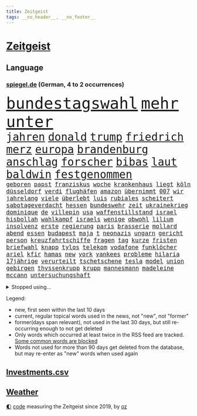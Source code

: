 ```yaml
---
title: Zeitgeist
tags: __no_header__, __no_footer__
---
```


# [Zeitgeist](https://oliz.io/zeitgeist/)

## Language

<h3><a href="https://www.spiegel.de" target="_blank">spiegel.de</a> (German, 4 to 2 occurrences)</h3>
<p style="font-family:monospace">
<span style="font-size:32pt"><a href="news_links.html#bundestagswahl" class="current">bundestagswahl</a></span>
<span style="font-size:32pt"><a href="news_links.html#mehr" class="current">mehr</a></span>
<span style="font-size:32pt"><a href="news_links.html#unter" class="current">unter</a></span>
<br>
<span style="font-size:22pt"><a href="news_links.html#jahren" class="current">jahren</a></span>
<span style="font-size:22pt"><a href="news_links.html#donald" class="current">donald</a></span>
<span style="font-size:22pt"><a href="news_links.html#trump" class="current">trump</a></span>
<span style="font-size:22pt"><a href="news_links.html#friedrich" class="current">friedrich</a></span>
<span style="font-size:22pt"><a href="news_links.html#merz" class="current">merz</a></span>
<span style="font-size:22pt"><a href="news_links.html#europa" class="current">europa</a></span>
<span style="font-size:22pt"><a href="news_links.html#brandenburg" class="current">brandenburg</a></span>
<span style="font-size:22pt"><a href="news_links.html#anschlag" class="current">anschlag</a></span>
<span style="font-size:22pt"><a href="news_links.html#forscher" class="current">forscher</a></span>
<span style="font-size:22pt"><a href="news_links.html#bibas" class="current">bibas</a></span>
<span style="font-size:22pt"><a href="news_links.html#laut" class="current">laut</a></span>
<span style="font-size:22pt"><a href="news_links.html#baldwin" class="current">baldwin</a></span>
<span style="font-size:22pt"><a href="news_links.html#festgenommen" class="current">festgenommen</a></span>
<br>
<span style="font-size:12pt"><a href="news_links.html#geboren" class="current">geboren</a></span>
<span style="font-size:12pt"><a href="news_links.html#papst" class="current">papst</a></span>
<span style="font-size:12pt"><a href="news_links.html#franziskus" class="current">franziskus</a></span>
<span style="font-size:12pt"><a href="news_links.html#woche" class="current">woche</a></span>
<span style="font-size:12pt"><a href="news_links.html#krankenhaus" class="current">krankenhaus</a></span>
<span style="font-size:12pt"><a href="news_links.html#liegt" class="current">liegt</a></span>
<span style="font-size:12pt"><a href="news_links.html#köln" class="current">köln</a></span>
<span style="font-size:12pt"><a href="news_links.html#düsseldorf" class="current">düsseldorf</a></span>
<span style="font-size:12pt"><a href="news_links.html#verdi" class="current">verdi</a></span>
<span style="font-size:12pt"><a href="news_links.html#flughäfen" class="current">flughäfen</a></span>
<span style="font-size:12pt"><a href="news_links.html#amazon" class="current">amazon</a></span>
<span style="font-size:12pt"><a href="news_links.html#übernimmt" class="current">übernimmt</a></span>
<span style="font-size:12pt"><a href="news_links.html#007" class="current">007</a></span>
<span style="font-size:12pt"><a href="news_links.html#wir" class="current">wir</a></span>
<span style="font-size:12pt"><a href="news_links.html#jahrelang" class="current">jahrelang</a></span>
<span style="font-size:12pt"><a href="news_links.html#viele" class="current">viele</a></span>
<span style="font-size:12pt"><a href="news_links.html#überlebt" class="current">überlebt</a></span>
<span style="font-size:12pt"><a href="news_links.html#luis" class="new">luis</a></span>
<span style="font-size:12pt"><a href="news_links.html#rubiales" class="new">rubiales</a></span>
<span style="font-size:12pt"><a href="news_links.html#scheitert" class="current">scheitert</a></span>
<span style="font-size:12pt"><a href="news_links.html#sabotageverdacht" class="new">sabotageverdacht</a></span>
<span style="font-size:12pt"><a href="news_links.html#hessen" class="current">hessen</a></span>
<span style="font-size:12pt"><a href="news_links.html#bundeswehr" class="current">bundeswehr</a></span>
<span style="font-size:12pt"><a href="news_links.html#zeit" class="current">zeit</a></span>
<span style="font-size:12pt"><a href="news_links.html#ukrainekrieg" class="current">ukrainekrieg</a></span>
<span style="font-size:12pt"><a href="news_links.html#dominique" class="current">dominique</a></span>
<span style="font-size:12pt"><a href="news_links.html#de" class="current">de</a></span>
<span style="font-size:12pt"><a href="news_links.html#villepin" class="new">villepin</a></span>
<span style="font-size:12pt"><a href="news_links.html#usa" class="current">usa</a></span>
<span style="font-size:12pt"><a href="news_links.html#waffenstillstand" class="current">waffenstillstand</a></span>
<span style="font-size:12pt"><a href="news_links.html#israel" class="current">israel</a></span>
<span style="font-size:12pt"><a href="news_links.html#hisbollah" class="current">hisbollah</a></span>
<span style="font-size:12pt"><a href="news_links.html#wahlkampf" class="current">wahlkampf</a></span>
<span style="font-size:12pt"><a href="news_links.html#israels" class="current">israels</a></span>
<span style="font-size:12pt"><a href="news_links.html#wenige" class="current">wenige</a></span>
<span style="font-size:12pt"><a href="news_links.html#obwohl" class="current">obwohl</a></span>
<span style="font-size:12pt"><a href="news_links.html#lilium" class="current">lilium</a></span>
<span style="font-size:12pt"><a href="news_links.html#insolvenz" class="current">insolvenz</a></span>
<span style="font-size:12pt"><a href="news_links.html#erste" class="current">erste</a></span>
<span style="font-size:12pt"><a href="news_links.html#regierung" class="current">regierung</a></span>
<span style="font-size:12pt"><a href="news_links.html#paris" class="current">paris</a></span>
<span style="font-size:12pt"><a href="news_links.html#brasserie" class="new">brasserie</a></span>
<span style="font-size:12pt"><a href="news_links.html#mollard" class="new">mollard</a></span>
<span style="font-size:12pt"><a href="news_links.html#abend" class="current">abend</a></span>
<span style="font-size:12pt"><a href="news_links.html#essen" class="current">essen</a></span>
<span style="font-size:12pt"><a href="news_links.html#budapest" class="current">budapest</a></span>
<span style="font-size:12pt"><a href="news_links.html#maja" class="new">maja</a></span>
<span style="font-size:12pt"><a href="news_links.html#t" class="current">t</a></span>
<span style="font-size:12pt"><a href="news_links.html#neonazis" class="current">neonazis</a></span>
<span style="font-size:12pt"><a href="news_links.html#ungarn" class="current">ungarn</a></span>
<span style="font-size:12pt"><a href="news_links.html#gericht" class="current">gericht</a></span>
<span style="font-size:12pt"><a href="news_links.html#person" class="current">person</a></span>
<span style="font-size:12pt"><a href="news_links.html#kreuzfahrtschiffe" class="new">kreuzfahrtschiffe</a></span>
<span style="font-size:12pt"><a href="news_links.html#fragen" class="current">fragen</a></span>
<span style="font-size:12pt"><a href="news_links.html#tag" class="current">tag</a></span>
<span style="font-size:12pt"><a href="news_links.html#kurze" class="current">kurze</a></span>
<span style="font-size:12pt"><a href="news_links.html#fristen" class="new">fristen</a></span>
<span style="font-size:12pt"><a href="news_links.html#briefwahl" class="current">briefwahl</a></span>
<span style="font-size:12pt"><a href="news_links.html#knapp" class="current">knapp</a></span>
<span style="font-size:12pt"><a href="news_links.html#tylos" class="new">tylos</a></span>
<span style="font-size:12pt"><a href="news_links.html#telekom" class="current">telekom</a></span>
<span style="font-size:12pt"><a href="news_links.html#vodafone" class="new">vodafone</a></span>
<span style="font-size:12pt"><a href="news_links.html#funklöcher" class="new">funklöcher</a></span>
<span style="font-size:12pt"><a href="news_links.html#ariel" class="new">ariel</a></span>
<span style="font-size:12pt"><a href="news_links.html#kfir" class="current">kfir</a></span>
<span style="font-size:12pt"><a href="news_links.html#hamas" class="current">hamas</a></span>
<span style="font-size:12pt"><a href="news_links.html#new" class="current">new</a></span>
<span style="font-size:12pt"><a href="news_links.html#york" class="current">york</a></span>
<span style="font-size:12pt"><a href="news_links.html#yankees" class="new">yankees</a></span>
<span style="font-size:12pt"><a href="news_links.html#probleme" class="current">probleme</a></span>
<span style="font-size:12pt"><a href="news_links.html#hilaria" class="new">hilaria</a></span>
<span style="font-size:12pt"><a href="news_links.html#17jährige" class="current">17jährige</a></span>
<span style="font-size:12pt"><a href="news_links.html#verurteilt" class="current">verurteilt</a></span>
<span style="font-size:12pt"><a href="news_links.html#tschetschene" class="new">tschetschene</a></span>
<span style="font-size:12pt"><a href="news_links.html#tesla" class="current">tesla</a></span>
<span style="font-size:12pt"><a href="news_links.html#model" class="current">model</a></span>
<span style="font-size:12pt"><a href="news_links.html#union" class="current">union</a></span>
<span style="font-size:12pt"><a href="news_links.html#gebirgen" class="new">gebirgen</a></span>
<span style="font-size:12pt"><a href="news_links.html#thyssenkrupp" class="current">thyssenkrupp</a></span>
<span style="font-size:12pt"><a href="news_links.html#krupp" class="current">krupp</a></span>
<span style="font-size:12pt"><a href="news_links.html#mannesmann" class="new">mannesmann</a></span>
<span style="font-size:12pt"><a href="news_links.html#madeleine" class="new">madeleine</a></span>
<span style="font-size:12pt"><a href="news_links.html#mccann" class="new">mccann</a></span>
<span style="font-size:12pt"><a href="news_links.html#untersuchungshaft" class="current">untersuchungshaft</a></span>
</p>
<details>
<summary>Stopped using...</summary>
<p class="former" style="font-size:12pt">
100000(1583) bisherige(1582) energien(1582) volker(1582) 22(1581) liefert(1581) mordes(1581) wichtigste(1581) christoph(1580) gestartet(1580) egal(1579) gemeldet(1579) maßnahme(1579) 26(1578) aufnahmen(1578) bidens(1578) flugzeuge(1578) hotel(1578) illegalen(1578) strafen(1578) verschiedene(1578) xi(1578) englische(1577) entgegen(1577) ermöglichen(1577) gereist(1577) meldete(1577) nachruf(1577) nahmen(1577) software(1577) elfmeter(1576) erfahrungen(1576) fahrt(1576) obama(1576) opposition(1576) polizeieinsatz(1576) verstorbenen(1576) vorwurf(1576) wolle(1576) 400(1575) bundesamt(1575) entschädigung(1575) erinnerungen(1575) kamera(1575) niederländische(1575) sicherheitsbehörden(1575) theater(1575) tobt(1575) zeugen(1575) 2022(1574) anwälte(1574) beschimpft(1574) geholt(1574) george(1574) vermeiden(1574) versuchte(1574) ausschreitungen(1573) babys(1573) blieben(1573) erdoğan(1573) forderte(1573) san(1573) beginnen(1572) beweisen(1572) innenministerium(1572) kritische(1572) plädiert(1572) allianz(1571) armut(1571) langer(1571) bull(1570) drastisch(1570) verdienen(1570) nutzte(1569) aufgehoben(1568) besuchen(1568) absage(1567) ausbau(1567) geschossen(1567) heil(1567) büro(1566) hölle(1566) schnellen(1566) spaß(1564) fit(1563) senkt(1563) kommende(1562) auflagen(1561) brite(1561) eklat(1561) olympische(1561) spanische(1561) überholt(1558) empfängt(1557) einschätzung(1556) kooperation(1556) landete(1555) steffen(1555) überschwemmungen(1554) königin(1553) kontakt(1547) iranischen(1546) retter(1546) istanbul(1545) geblieben(1537) überfall(1532) überfordert(1530) ungewöhnlichen(1521) rakete(1520) rache(1519) sammeln(1519) ausweg(1500) wetterdienst(1489) öffnet(1463) expräsidenten(1454) belästigung(1450) zusammenbruch(1438) carlos(1437) gebeten(1398) mitverantwortlich(1396) durchbruch(1355) jahresende(1337) kuriose(1278) erfolgreichste(1276) king(1251) schlafen(1246) ausgeben(1184) russisches(1182) tradition(1165) seltene(1157) innenministerin(1151) brennt(1150) öffentlichrechtlichen(1147) geheimdienst(1146) aufgestellt(1129) verschwinden(1123) schwieriger(1113) geschenk(1104) helikopter(1102) ergeben(1101) einheit(1098) positiven(1087) jennifer(1069) gelöst(1068) lücken(1066) nebenbei(1059) eingetroffen(1055) rezession(1051) spart(1041) jack(1012) dahin(1004) prominenten(994) titelverteidiger(982) irans(972) sexuell(968) grün(957) schließlich(957) 16jähriger(943) einladung(908) vizekanzler(903) 05(899) träumt(892) tagelang(889) spionage(886) kommunikation(883) gerechtfertigt(878) kollege(860) versehen(852) ignoriert(842) schwarzer(837) beantragen(819) ulm(816) ig(812) metall(812) einstige(804) kommentiert(796) 47(794) steigern(793) strafanzeige(791) reisende(790) gelegenheit(782) gekündigt(781) opfers(778) kieler(771) solcher(758) springen(753) emotionale(752) alcaraz(745) leon(738) startups(734) filmen(729) georgien(726) zuckerberg(719) zogen(700) älteren(691) sommerspielen(676) arten(668) glas(668) zeuge(666) zurückgetreten(662) fisch(653) urlauber(652) trikot(648) erforscht(645) berühmtesten(636) überfahren(636) diebstahl(634) seltsame(633) ereignis(628) sandra(611) lukas(604) qualität(604) drastische(602) verriet(594) vertreten(593) abends(590) quellen(586) preiserhöhung(584) warnungen(582) mutmaßliches(573) diskriminierung(568) aufgrund(562) forschern(560) froh(556) wegovy(556) vergangene(552) albtraum(546) seltener(542) ausnahmezustand(540) sprachen(532) us(530) jubeln(521) technisch(519) spdgeneralsekretär(510) attentäter(503) boeing(503) ausbruch(497) oppositionspolitiker(495) harsche(494) eröffnung(491) gravierenden(484) veröffentlichung(482) taucht(481) tennisspieler(476) wilde(476) unterscheidet(472) kilometern(468) mancherorts(464) wild(459) mohammad(455) flensburg(454) positioniert(454) kulturszene(447) usschauspieler(445) geiselnahme(444) verschaffen(435) gesichter(425) verspätung(420) vereidigt(419) beleidigungen(415) heimischen(410) giftige(404) stürmt(404) anzugreifen(401) zurückgewiesen(401) luxemburg(398) toni(394) erziehung(392) spekulationen(392) brandenburgischen(391) rammte(391) ruiniert(390) hollywoods(388) raumfahrt(388) seoul(387) emobilität(385) rüsten(384) mittleren(372) dreharbeiten(369) zweieinhalb(366) macher(362) bunte(359) sophie(359) asien(357) gesichtet(356) karriereende(355) stützt(355) zerlegt(352) weichen(351) fertig(348) riesiger(344) klette(341) 58(340) bewerben(340) bedankt(338) seltsamen(338) auslöser(337) oberpfalz(336) betrunken(335) legten(335) tvshow(334) mitspieler(333) sophia(331) höchstwert(329) major(329) fing(328) philosophie(328) verurteilter(326) kaputt(325) bundesland(324) halbzeit(324) bundesstaaten(322) singapur(320) abgrund(316) fastfoodkette(315) lieder(315) verdächtig(314) km/h(313) geschoben(310) rügen(309) zusätzlichen(309) anwesen(303) ernannt(303) tennisspielerin(302) boykottieren(301) escooter(301) objekt(301) verschleppten(301) louis(299) schlimmsten(299) billionen(298) potenzial(297) bürgerkrieg(295) denkbar(295) lachgas(295) toren(294) hunderttausenden(292) ostküste(291) sparkurs(291) steine(291) ernstfall(290) häufen(287) rechnung(287) römische(287) wahlkampfauftritt(286) ausfall(284) christopher(283) unterschätzen(283) aufhebung(282) chrupalla(280) europäischer(279) besuchte(278) attackierte(277) nadal(277) rafael(277) ungewollt(277) stephen(276) attentats(275) ausgebremst(271) anlegen(270) bande(270) asche(267) kugeln(266) spielerinnen(261) buhlt(260) rutschen(260) einsätze(259) mitstreiter(258) gewusst(257) stiegen(256) grünenvorsitzende(255) gefährliches(253) genauen(253) kulturschaffende(250) mächtig(250) umständen(250) vorgeschichte(250) hilton(249) jubel(247) kreisen(246) wählte(246) zelebriert(246) ältesten(246) grand(245) kryptowährungen(244) matthew(244) beschweren(242) türkischer(242) esken(240) kurse(239) potenziell(239) stationen(239) feuerwerkskörper(238) blitzeinschlag(237) kürt(236) laufbahn(236) sonja(236) kreative(235) sätzen(234) fassung(233) polizeigewalt(233) komplex(232) love(231) hartnäckig(228) löwen(228) reichste(228) 28jähriger(226) bitcoin(226) kurioser(226) donau(225) bleibe(223) vorsichtig(223) weltraum(223) diesel(222) sprengung(222) strategien(222) autounfall(221) umgesetzt(220) winslet(219) hollywoodstars(218) gewaltvorwürfen(215) ausgewertet(214) attestiert(212) mcdonald's(212) gefilmt(211) music(210) externe(209) militärexperte(209) mittelschicht(209) jong(208) miriam(208) lebe(207) rico(207) saskia(206) untergrund(206) erkrankungen(205) zweijähriger(205) präsidentschaft(204) ran(203) inlandsgeheimdienst(202) zerstörten(202) siebte(200) trauma(198) waggon(198) ausgeschieden(196) pennsylvania(196) kriselnde(195) fritz(194) gewütet(194) muhammad(193) drehen(191) bundesnetzagentur(188) sprengstoff(188) stechen(187) wettert(187) konkret(186) radio(186) absolviert(185) 36jährige(184) momentan(184) redete(183) schau(182) pitzke(181) weiblichen(180) befeuert(178) datum(178) geheimen(178) geknackt(177) wissenschaftlich(177) dhl(176) mittag(176) rückschläge(176) schadstoffe(176) trübt(176) decken(175) geheimdienste(174) unterirdische(174) kalifornischen(172) nordkoreanischen(172) ehrlich(171) erfunden(171) zeitreise(171) maduro(170) preisgeld(170) nicolás(169) venezuelas(169) karlsruher(168) ozempic(168) gianni(165) grausiger(165) infantino(165) begleiter(164) ohrfeige(164) tvrechte(164) danny(163) nämlich(163) khan(162) straflager(162) weiterarbeiten(162) 82(161) hob(161) konkretisiert(161) schlimmeres(161) 48jährige(160) drohender(160) kapitol(160) abschuss(159) ahmad(159) kapital(159) nick(156) plante(156) sahen(156) state(156) fotograf(155) geschaffen(155) stromversorgung(154) ungewissen(154) organisierte(153) polizeikräfte(153) südlibanon(153) harren(152) hassnachrichten(152) müde(152) aken(151) osaka(151) gesetzes(150) bekämpft(149) dürren(148) speziellen(148) bezwingt(147) ratlos(147) versteckte(146) öltanker(146) inneren(145) lehramt(145) mine(145) verlängerte(145) with(145) ausprobieren(144) hochverrats(144) wolfsburger(144) reiner(143) verrückte(143) prominenter(142) telegram(142) eingestuft(141) fahrlässiger(141) festgehalten(141) fremder(141) aleksandar(140) bernhard(139) hofiert(139) sonderermittler(139) tausendmal(139) raumfahrtunternehmen(138) zeitung(138) überstand(138) einkaufen(137) flüchtlingspolitik(137) kaufprämie(137) brantner(136) caren(136) größtem(135) meinungsbeitrag(134) wirtschaftlichen(134) auslaufen(133) gisèle(133) liebesbrief(133) barnier(131) biathlon(131) schlüssel(131) böden(130) erschütternde(130) oligarchen(130) echtes(129) pelicot(128) räumte(128) altersgruppe(127) doppelpack(127) begrüßt(126) fotografin(126) goretzka(126) interessant(126) podest(126) rollstuhlfahrer(126) saisonsieg(126) studiert(126) verteidigungsausgaben(126) denke(125) weh(125) kräften(124) spiegelt(124) 182(122) geladen(122) rasante(122) libanesische(121) überwachungskamera(121) bundesebene(120) dateien(120) ruinen(120) südlich(120) exemplar(119) intervention(119) roger(119) springer(119) bereist(118) edward(118) reichten(118) strände(117) hetzer(116) söders(116) warriors(116) cdukandidat(115) grünenchefin(115) umdenken(115) debattieren(114) fokussieren(114) nikolas(114) stellungen(114) tatjana(114) vorsorglich(114) we(114) entdeckten(113) prognostiziert(113) dimensionen(111) houston(111) laute(111) straßburg(111) weltuntergang(111) wucht(111) amtsantritt(110) konten(110) mcdonald’s(110) aggressiver(109) bindung(109) klassenzimmer(109) knochen(109) paderborn(108) kurskorrektur(107) restaurantbesuch(107) traditionellen(107) waffenarsenal(107) vereint(106) aussuchen(105) korruptionsvorwürfen(105) verhinderten(105) apps(104) beschränken(104) branchenverband(104) flügel(104) miersch(104) elektroschrott(103) erkennbar(103) erneuerbaren(103) krankmeldung(102) pfalz(102) sprüchen(102) alleinerziehende(101) gelockt(101) costner(100) krassen(100) meteorologen(100) naiv(100) qualifiziert(100) ausgezahlt(99) aussetzung(99) costar(99) mussolini(99) schulsystem(99) versicherungen(99) miosga(98) ausziehen(97) energieagentur(97) kochbuch(97) arztes(96) bürgern(96) mehrkosten(96) künftiger(95) schröpfen(95) 22jähriger(94) podolski(94) überholen(94) gesänge(93) islamischer(93) jinping(93) lys(93) unfällen(93) wunschzettel(93) fsv(92) joseph(92) succession(92) amorim(91) beer(91) demonstrativ(91) deportieren(91) gras(91) schnellsten(91) ausstellung(90) millionenbetrag(90) singles(90) veranlasste(90) angehört(89) dreesen(89) festnahm(89) hochschule(89) ikone(89) prowestlichen(89) umgebracht(89) kopfüber(88) wirtschaftsgipfel(88) wohnungstür(88) flusskrebse(87) gastes(87) schienen(87) skistar(87) staatsverschuldung(87) unterschiedlichen(87) vermieter(87) ganges(86) machtlos(86) mitzumischen(86) pyrotechnik(86) ruhen(86) schauspielstar(86) unglaublichen(86) 137(85) alkoholmissbrauch(85) buschfeuer(85) einreiseregeln(85) entschlossen(85) filmstar(85) heimatbesuch(85) ausländischer(84) bush(84) grätscht(84) nägele(84) schönen(84) teppich(84) bizarr(83) furcht(83) matrix(83) orleans(83) schräge(83) soccer(83) terrorverdächtiger(83) wundern(83) zerschlagen(83) dienste(82) justizministerium(82) leibwächter(82) nahtlos(82) proiranischen(82) rallye(82) sánchez(82) ungebremst(82) hantierte(81) sauberer(81) schulsport(81) überrollte(81) anschaffung(80) cox(80) formuliert(80) kameraden(80) macrons(80) schlauer(80) schmuck(80) lebensunterhalt(79) polizeieinsätze(79) schweinefleisch(79) alfred(78) barfuß(78) kürzen(78) liz(78) packen(78) spielplan(78) töne(78) wirtschaftsfragen(78) wunderbar(78) endspurt(77) funde(77) mangelhafte(77) puerto(77) renaissance(77) steinwurf(77) weiterkommen(77) eklatante(76) satt(76) schusswaffe(76) uskongress(76) facebookmutterkonzern(75) ferne(75) gaël(75) hegen(75) regierungsparteien(75) sportuhren(75) süße(75) abschiedsrede(74) cornelia(74) eystudie(74) fallschirmspringer(74) festung(74) illegales(74) mahnende(74) rüstung(74) schotte(73) veranstaltungsort(73) erstaunlicher(72) exaußenminister(72) feder(72) elternhaus(71) kilometerhoch(71) museen(71) nahid(71) pompeji(71) raste(71) relativiert(71) silvesternacht(71) taghavi(71) verurteilen(71) weisheit(71) annektieren(70) krankheiten(70) kulisse(70) repräsentantenhaus(70) tarifbeschäftigten(70) tatwerkzeug(70) usrepräsentantenhaus(70) zielscheibe(70) amtierende(69) gasindustrie(69) klarheit(69) preissteigerung(69) 57(68) alive(68) boxlegende(68) explorer(68) helga(68) sexiest(68) voranbringen(68) abholung(67) fire(67) gerangel(67) heller(67) report(67) wal(67) 27jährigen(66) arbeitsgericht(66) geklagt(66) genie(66) stärkung(66) tropfen(66) exrafterroristin(65) luftalarm(65) trio(65) afdparteitag(64) bundesverfassungsgerichts(64) oscarverleihung(64) verzögerungen(64) ausstattung(63) benedikt(63) ehrlichen(63) erosion(63) früherkennung(63) geheimnisvollen(63) indikator(63) prozentpunkte(63) reedereien(63) spiegelbildungsnewsletter(63) unterdrückte(63) zusammenstöße(63) chipkonzern(62) halsschmerzen(62) intendantin(62) nordische(62) raketenangriffe(62) serienvergewaltiger(62) fasziniert(61) krankheitserreger(61) kühler(61) mcconaughey(61) sammelte(61) direktmandate(60) ernannter(60) gesundheitsministerin(60) global(60) lenkrad(60) tyson(60) universums(60) bergleute(59) grohs(59) konkurrentinnen(59) schwarzgelbe(59) stilfontein(59) tumor(59) verschießt(59) wecken(59) zurückhaltender(59) ausgelesen(58) box(58) einstecken(58) elektrosuv(58) gelockert(58) liter(58) baumgart(57) jungunternehmen(57) maul(57) meterhohe(57) ruben(57) weihnachtsmarkt(57) alkoholsucht(56) einserabitur(56) floskel(56) glatteis(56) konklave(56) krawietz(56) nordstreampipelines(56) angebunden(55) begreifen(55) conor(55) geige(55) geleakt(55) kommunizieren(55) mcgregor(55) recherche(55) schraubt(55) stuhl(55) veränderten(55) 40000(54) daheim(54) genügend(54) machthabern(54) testflug(54) twitch(54) winterwetter(54) inseln(53) metachef(53) pipelines(53) ratschläge(53) schacht(53) falschaussage(52) hedgefondsmanager(52) heiligen(52) hindern(52) lok(52) runder(52) schier(52) sicherheitsprobleme(52) soziologin(52) spiekeroog(52) anhören(51) dickicht(51) disstrack(51) einmalig(51) entfacht(51) like(51) maroden(51) nüchtern(51) rockband(51) schrift(51) universal(51) weigern(51) boomen(50) geiger(50) handyverbote(50) neureuther(50) passenden(50) remigration(50) sparer(50) sportstars(50) vinzenz(50) zwischenfällen(50) ärztliche(50) abwerfen(49) beleben(49) ergattern(49) geheimdienstchef(49) limousine(49) rausholen(49) tommy(49) verschleiß(49) 2034(48) furor(48) georgischen(48) großbank(48) kreuzbandriss(48) philologenverband(48) zabrze(48) basteln(47) beruflichem(47) bewusstlos(47) fahrradfahrer(47) handel(47) hofften(47) insider(47) kollidierte(47) megastadt(47) mordkommission(47) rückkehrer(47) schädlicher(47) sukyeol(47) symptomen(47) yoon(47) alphamännchen(46) anschuldigung(46) ausrufung(46) cecilia(46) lippen(46) salzburger(46) wortlaut(46) abgesichert(45) amrum(45) coburg(45) föhr(45) heiligabend(45) marsalek(45) mikrobiologe(45) norweger(45) silvester(45) snapchat(45) stoppten(45) brugger(44) favorisiert(44) oppositionspartei(44) syrern(44) ufern(44) verschont(44) windenergie(44) wirtschaftsministerium(44) zurückerobert(44) christ(43) genötigt(43) jahrgänge(43) pensionär(43) wahlkampfstrategie(43) amazongründer(42) drängte(42) dunkelsten(42) durchgang(42) kriegsrechts(42) zeremonie(42) autokonzerne(41) dauerzustand(41) palast(41) willkürlich(41) dämlich(40) frauenumkleide(40) gittens(40) herzogin(40) kylie(40) rebell(40) timing(40) amnesty(39) fußballweltmeisterschaft(39) lockte(39) rücknahme(39) ökostrom(39) ölpreis(39) demütigung(38) eingefädelt(38) flüchtlingskrise(38) footballstar(38) füllen(38) kelce(38) reiste(38) stollen(38) bauern(37) faz(37) grünenabgeordneter(37) spionageverdacht(37) sterbenden(37) übergangsregierung(37) aussagt(36) bildschirme(36) exfdpminister(36) law(36) lieferung(36) premierministers(36) präsent(36) skrupellose(36) verstörende(36) weihnachtsbaum(36) überstehen(36) bulgarien(35) feuern(35) hot(35) solch(35) unterschlupf(35) gase(34) innovationen(34) aufzuhören(33) foul(33) friends(33) kudrow(33) tankern(33) vergiftet(33) vorsorge(33) überbietet(33) 55jährige(32) aufnimmt(32) chemiewaffen(32) erstmal(32) freeland(32) hopkins(32) hybriden(32) damaliger(31) doppelleben(31) gewährt(31) importiert(31) lunch(31) superreiche(31) verbrannt(31) abzocke(30) gestreamt(30) haseloff(30) unbekanntem(30) angelaufen(29) atomausstieg(29) gegenspieler(29) gruß(29) ostdeutschen(29) schreckmoment(29) best(28) modularen(28) darlehen(27) demenz(27) hochtouren(27) markle(27) parteispendentracker(27) unfalltod(27) ölexporte(27) beliebtes(26) oligarchie(26) volks(26) archiv(25) eingesammelt(25) partys(25) seelsorge(25) vorreiter(25) abgebrannt(24) australier(24) grüßt(24) magdeburger(24) reuters(24) rührende(24) sessellift(24) supercup(24) abgeschirmt(23) bo(23) charme(23) islamist(23) kopfschütteln(23) rechtsextremistisch(23) woanders(23) 33000(22) baustellen(22) dreierkoalition(22) fury(22) komfort(22) machenschaften(22) spritpreise(22) anführen(21) beerdigungen(21) laura(21) wintersturm(21) einzuhegen(20) heart(20) persönlichkeiten(20) systematische(20) talente(20) verbannen(20) abgesetzten(19) călin(19) dicke(19) ernte(19) eröffnungsfeier(19) georgescu(19) klassen(19) neujahrsbotschaft(19) rumänischen(19) schlesinger(19) selbstversuch(19) sicherheitsvorkehrungen(19) versetzt(19) wütende(19) zigarette(19) beschimpfungen(18) durchsuchten(18) tanker(18) 6000(17) entsprechender(17) objekten(17) schauspielstars(17) umlaufbahn(17) unterwasserkabel(17) durchwachsen(16) hilary(16) kultstatus(16) sala(16) usmilitärs(16) vorstandsmitglieder(16) abbruch(15) dominierten(15) gesunden(15) schachsuperstar(15) schlichtungsstelle(15) tankers(15) verhaftung(15) zeige(15) böllerverbot(14) fehlgeburt(14) gegnerin(14) gekostet(14) veröffentlichten(14) introvertierte(13) melbourne(13) missionen(13) verdiene(13) vereinzelt(13) vietnam(13) engagiert(12) erfreuliche(12) faktenchecks(12) feiermeile(12) frontmann(12) giftig(12) großspenden(12) hassrede(12) hotspots(12) institutionalisierte(12) promille(12) zurückgelassene(12) 500kilometallring(11) buchstaben(11) gesunde(11) harmonisch(11) umtausch(11) unverletzt(11)
</p>
</details>
<p>Legend:
<ul>
<li><span class="new">new</span>, first seen within the last 10 days</li>
<li><span class="current">current</span>, regular topical words used in the news, not "new", not "former"</li>
<li><span class="former">former(days span relevant)</span>, not used in the last 30 days, but still re-occurring enough to not get deleted</li>
<li>Only words which occurred at least twice in the RSS feed are tracked. <a href="language/filters.py">Some common words are blocked</a></li>
<li>Words not used for more than 90 days get deleted from the database, but may re-enter as "new" words when used again</li>
</ul>
</p>

## [Investments](investments.html)[.csv](investments.csv)

## [Weather](weather.html)

<footer>
<a href="javascript:toggleTheme()" class="nav">🌓</a>
<a href="https://github.com/ooz/zeitgeist">code</a> measuring the Zeitgeist since 2019, by <a href="https://oliz.io">oz</a>
</footer>
